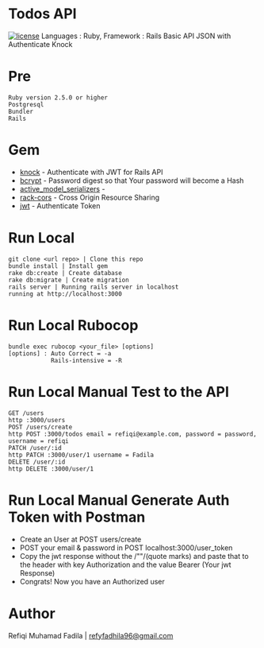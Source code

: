 # Todos API
 [![license](https://img.shields.io/github/license/mashape/apistatus.svg)]() 
Languages : Ruby, Framework : Rails
Basic API JSON with Authenticate Knock 

# Pre
    Ruby version 2.5.0 or higher
    Postgresql
    Bundler
    Rails

# Gem
- [knock](https://github.com/nsarno/knock) - Authenticate with JWT for Rails API
- [bcrypt](https://github.com/codahale/bcrypt-ruby) - Password digest so that Your password will become a Hash
- [active_model_serializers](https://github.com/rails-api/active_model_serializers) -
- [rack-cors](https://github.com/cyu/rack-cors) - Cross Origin Resource Sharing
- [jwt](https://github.com/jwt/ruby-jwt) - Authenticate Token

# Run Local
  
    git clone <url repo> | Clone this repo
    bundle install | Install gem
    rake db:create | Create database
    rake db:migrate | Create migration
    rails server | Running rails server in localhost
    running at http://localhost:3000

# Run Local Rubocop
  
  
    bundle exec rubocop <your_file> [options]
    [options] : Auto Correct = -a
                Rails-intensive = -R
    

# Run Local Manual Test to the API
    GET /users
    http :3000/users
    POST /users/create
    http POST :3000/todos email = refiqi@example.com, password = password, username = refiqi
    PATCH /user/:id
    http PATCH :3000/user/1 username = Fadila
    DELETE /user/:id
    http DELETE :3000/user/1

# Run Local Manual Generate Auth Token with Postman
 - Create an User at POST users/create
 - POST your email & password in POST localhost:3000/user_token
 - Copy the jwt response without the /""/(quote marks) and paste that to the header with key Authorization and the value Bearer (Your jwt Response)
 - Congrats! Now you have an Authorized user

# Author
Refiqi Muhamad Fadila | refyfadhila96@gmail.com